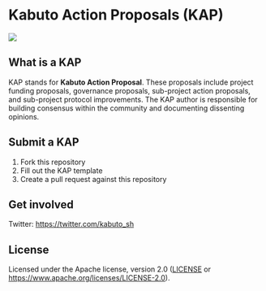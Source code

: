 # Kabuto Action Proposals (KAP)

[![](https://img.shields.io/badge/-%40kabuto__sh-1DA1F2?logo=x&style=flat)](https://x.com/kabuto_sh)

## What is a KAP

KAP stands for **Kabuto Action Proposal**. These proposals include project funding proposals, governance proposals, sub-project action proposals, and sub-project protocol improvements. The KAP author is responsible for building consensus within the community and documenting dissenting opinions.

## Submit a KAP

1. Fork this repository
2. Fill out the KAP template
3. Create a pull request against this repository

## Get involved

Twitter: https://twitter.com/kabuto_sh

## License

Licensed under the Apache license, version 2.0 ([LICENSE](./LICENSE)
or <https://www.apache.org/licenses/LICENSE-2.0>).
